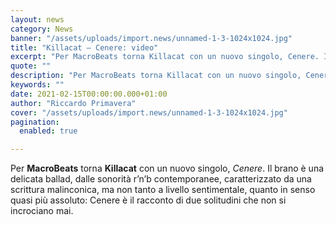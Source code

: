 ```yaml
---
layout: news
category: News
banner: "/assets/uploads/import.news/unnamed-1-3-1024x1024.jpg"
title: "Killacat – Cenere: video"
excerpt: "Per MacroBeats torna Killacat con un nuovo singolo, Cenere. Il brano è una delicata ballad, dalle sonorità r’n’b contemporanee, caratterizzato da una scrittura malinconica, ma non tanto a livello sentimentale, quanto in senso quasi più assoluto: Cenere è il racconto di due solitudini che non si incrociano mai"
quote: ""
description: "Per MacroBeats torna Killacat con un nuovo singolo, Cenere. Il brano è una delicata ballad, dalle sonorità r’n’b contemporanee, caratterizzato da una scrittura malinconica, ma non tanto a livello sentimentale, quanto in senso quasi più assoluto: Cenere è il racconto di due solitudini che non si incrociano mai"
keywords: ""
date: 2021-02-15T00:00:00.000+01:00
author: "Riccardo Primavera"
cover: "/assets/uploads/import.news/unnamed-1-3-1024x1024.jpg"
pagination:
  enabled: true

---
```


Per **MacroBeats** torna **Killacat** con un nuovo singolo, _Cenere_. Il brano è una delicata ballad, dalle sonorità r’n’b contemporanee, caratterizzato da una scrittura malinconica, ma non tanto a livello sentimentale, quanto in senso quasi più assoluto: Cenere è il racconto di due solitudini che non si incrociano mai.